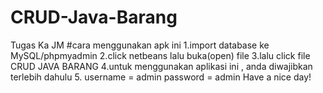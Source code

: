 # CRUD-Java-Barang
Tugas Ka JM
#cara menggunakan apk ini
1.import database ke MySQL/phpmyadmin
2.click netbeans lalu buka(open) file
3.lalu click file CRUD JAVA BARANG
4.untuk menggunakan aplikasi ini , anda diwajibkan terlebih dahulu 
5. username = admin password = admin
Have a nice day!
